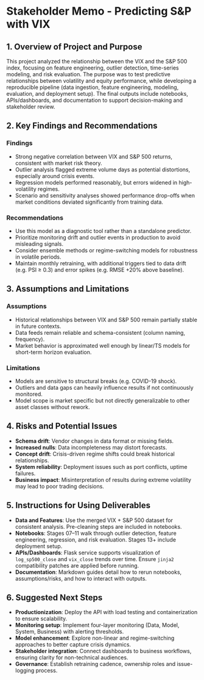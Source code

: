 # Stakeholder Memo - Predicting S&P with VIX

## 1. Overview of Project and Purpose
This project analyzed the relationship between the VIX and the S&P 500 index, focusing on feature engineering, outlier detection, time-series modeling, and risk evaluation. The purpose was to test predictive relationships between volatility and equity performance, while developing a reproducible pipeline (data ingestion, feature engineering, modeling, evaluation, and deployment setup). The final outputs include notebooks, APIs/dashboards, and documentation to support decision-making and stakeholder review.

## 2. Key Findings and Recommendations

### Findings

- Strong negative correlation between VIX and S&P 500 returns, consistent with market risk theory.  
- Outlier analysis flagged extreme volume days as potential distortions, especially around crisis events.  
- Regression models performed reasonably, but errors widened in high-volatility regimes.  
- Scenario and sensitivity analyses showed performance drop-offs when market conditions deviated significantly from training data.  

### Recommendations

- Use this model as a diagnostic tool rather than a standalone predictor.  
- Prioritize monitoring drift and outlier events in production to avoid misleading signals.  
- Consider ensemble methods or regime-switching models for robustness in volatile periods.  
- Maintain monthly retraining, with additional triggers tied to data drift (e.g. PSI ≥ 0.3) and error spikes (e.g. RMSE +20% above baseline).  

## 3. Assumptions and Limitations

### Assumptions 

- Historical relationships between VIX and S&P 500 remain partially stable in future contexts.  
- Data feeds remain reliable and schema-consistent (column naming, frequency).  
- Market behavior is approximated well enough by linear/TS models for short-term horizon evaluation.  

### Limitations

- Models are sensitive to structural breaks (e.g. COVID-19 shock).  
- Outliers and data gaps can heavily influence results if not continuously monitored.  
- Model scope is market specific but not directly generalizable to other asset classes without rework.  

## 4. Risks and Potential Issues

- **Schema drift**: Vendor changes in data format or missing fields.  
- **Increased nulls**: Data incompleteness may distort forecasts.  
- **Concept drift**: Crisis-driven regime shifts could break historical relationships.  
- **System reliability**: Deployment issues such as port conflicts, uptime failures.  
- **Business impact**: Misinterpretation of results during extreme volatility may lead to poor trading decisions.  

## 5. Instructions for Using Deliverables

- **Data and Features**: Use the merged VIX + S&P 500 dataset for consistent analysis. Pre-cleaning steps are included in notebooks.  
- **Notebooks**: Stages 07–11 walk through outlier detection, feature engineering, regression, and risk evaluation. Stages 13+ include deployment setup.  
- **APIs/Dashboards**: Flask service supports visualization of `log_sp500_close` and `vix_close` trends over time. Ensure `jinja2` compatibility patches are applied before running.  
- **Documentation**: Markdown guides detail how to rerun notebooks, assumptions/risks, and how to interact with outputs.  

## 6. Suggested Next Steps

-  **Productionization**: Deploy the API with load testing and containerization to ensure scalability.  
-  **Monitoring setup**: Implement four-layer monitoring (Data, Model, System, Business) with alerting thresholds.  
-  **Model enhancement**: Explore non-linear and regime-switching approaches to better capture crisis dynamics.  
-  **Stakeholder integration**: Connect dashboards to business workflows, ensuring clarity for non-technical audiences.  
-  **Governance**: Establish retraining cadence, ownership roles and issue-logging process.  
